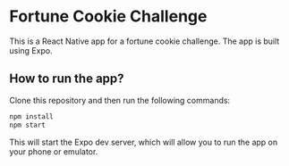# Fortune Cookie Challenge

This is a React Native app for a fortune cookie challenge. The app is built using Expo.

## How to run the app?

Clone this repository and then run the following commands:

```bash
npm install
npm start
```

This will start the Expo dev server, which will allow you to run the app on your phone or emulator.
